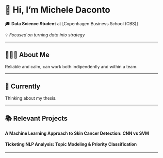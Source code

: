 # 👋 Hi, I’m Michele Daconto

🎓 **Data Science Student** at [Copenhagen Business School (CBS)]
  
💡 *Focused on turning data into strategy*

---

## 👨🏻‍💻 About Me

Reliable and calm, can work both indipendently and within a team. 

---

## 👀 Currently 

Thinking about my thesis.

---

## 📚 Relevant Projects

#### A Machine Learning Approach to Skin Cancer Detection: CNN vs SVM 
#### Ticketing NLP Analysis: Topic Modeling & Priority Classification

---
